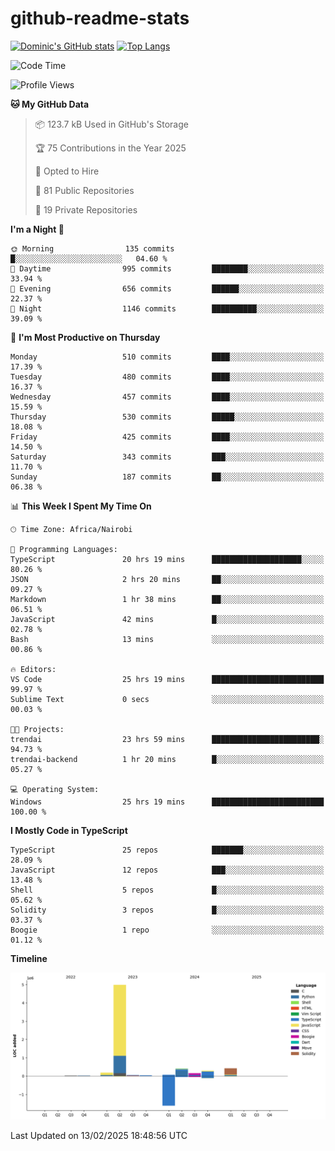 # github-readme-stats
[![Dominic's GitHub stats](https://github-readme-stats.vercel.app/api?username=Domengo&show_icons=true)](https://github.com/anuraghazra/github-readme-stats)
[![Top Langs](https://github-readme-stats.vercel.app/api/top-langs/?username=Domengo&show_icons=true)](https://github.com/Domengo/github-readme-stats)

<!--START_SECTION:waka-->
![Code Time](http://img.shields.io/badge/Code%20Time-1%2C007%20hrs%2033%20mins-blue)

![Profile Views](http://img.shields.io/badge/Profile%20Views-2-blue)

**🐱 My GitHub Data** 

> 📦 123.7 kB Used in GitHub's Storage 
 > 
> 🏆 75 Contributions in the Year 2025
 > 
> 💼 Opted to Hire
 > 
> 📜 81 Public Repositories 
 > 
> 🔑 19 Private Repositories 
 > 
**I'm a Night 🦉** 

```text
🌞 Morning                135 commits         █░░░░░░░░░░░░░░░░░░░░░░░░   04.60 % 
🌆 Daytime                995 commits         ████████░░░░░░░░░░░░░░░░░   33.94 % 
🌃 Evening                656 commits         ██████░░░░░░░░░░░░░░░░░░░   22.37 % 
🌙 Night                  1146 commits        ██████████░░░░░░░░░░░░░░░   39.09 % 
```
📅 **I'm Most Productive on Thursday** 

```text
Monday                   510 commits         ████░░░░░░░░░░░░░░░░░░░░░   17.39 % 
Tuesday                  480 commits         ████░░░░░░░░░░░░░░░░░░░░░   16.37 % 
Wednesday                457 commits         ████░░░░░░░░░░░░░░░░░░░░░   15.59 % 
Thursday                 530 commits         █████░░░░░░░░░░░░░░░░░░░░   18.08 % 
Friday                   425 commits         ████░░░░░░░░░░░░░░░░░░░░░   14.50 % 
Saturday                 343 commits         ███░░░░░░░░░░░░░░░░░░░░░░   11.70 % 
Sunday                   187 commits         ██░░░░░░░░░░░░░░░░░░░░░░░   06.38 % 
```


📊 **This Week I Spent My Time On** 

```text
🕑︎ Time Zone: Africa/Nairobi

💬 Programming Languages: 
TypeScript               20 hrs 19 mins      ████████████████████░░░░░   80.26 % 
JSON                     2 hrs 20 mins       ██░░░░░░░░░░░░░░░░░░░░░░░   09.27 % 
Markdown                 1 hr 38 mins        ██░░░░░░░░░░░░░░░░░░░░░░░   06.51 % 
JavaScript               42 mins             █░░░░░░░░░░░░░░░░░░░░░░░░   02.78 % 
Bash                     13 mins             ░░░░░░░░░░░░░░░░░░░░░░░░░   00.86 % 

🔥 Editors: 
VS Code                  25 hrs 19 mins      █████████████████████████   99.97 % 
Sublime Text             0 secs              ░░░░░░░░░░░░░░░░░░░░░░░░░   00.03 % 

🐱‍💻 Projects: 
trendai                  23 hrs 59 mins      ████████████████████████░   94.73 % 
trendai-backend          1 hr 20 mins        █░░░░░░░░░░░░░░░░░░░░░░░░   05.27 % 

💻 Operating System: 
Windows                  25 hrs 19 mins      █████████████████████████   100.00 % 
```

**I Mostly Code in TypeScript** 

```text
TypeScript               25 repos            ███████░░░░░░░░░░░░░░░░░░   28.09 % 
JavaScript               12 repos            ███░░░░░░░░░░░░░░░░░░░░░░   13.48 % 
Shell                    5 repos             █░░░░░░░░░░░░░░░░░░░░░░░░   05.62 % 
Solidity                 3 repos             █░░░░░░░░░░░░░░░░░░░░░░░░   03.37 % 
Boogie                   1 repo              ░░░░░░░░░░░░░░░░░░░░░░░░░   01.12 % 
```



**Timeline**

![Lines of Code chart](https://raw.githubusercontent.com/Domengo/Domengo/main/assets/bar_graph.png)


 Last Updated on 13/02/2025 18:48:56 UTC
<!--END_SECTION:waka-->


